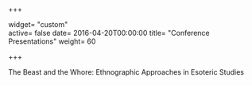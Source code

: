 +++

widget= "custom"  
active= false
date= 2016-04-20T00:00:00
title= "Conference Presentations"
weight= 60

+++

The Beast and the Whore: Ethnographic Approaches in Esoteric Studies
